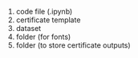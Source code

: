 1. code file (.ipynb)
2. certificate template
3. dataset
4. folder (for fonts)
5. folder (to store certificate outputs)
